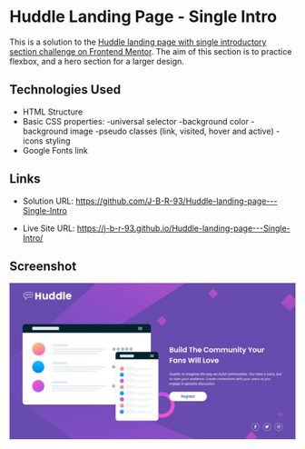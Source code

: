 # Huddle Landing Page - Single Intro

This is a solution to the [Huddle landing page with single introductory section challenge on Frontend Mentor](https://www.frontendmentor.io/challenges/huddle-landing-page-with-a-single-introductory-section-B_2Wvxgi0).
The aim of this section is to practice flexbox, and a hero section for a larger design.

## Technologies Used

- HTML Structure
- Basic CSS properties:
  -universal selector
  -background color
  -background image
  -pseudo classes (link, visited, hover and active)
  -icons styling
- Google Fonts link

## Links

- Solution URL: https://github.com/J-B-R-93/Huddle-landing-page---Single-Intro

- Live Site URL: https://j-b-r-93.github.io/Huddle-landing-page---Single-Intro/

## Screenshot

<img src="images/Screenshot.JPG" alt="Screenshot of the huddle landing page single intro" />
